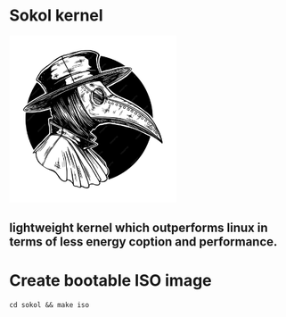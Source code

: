 # Sokol kernel 

<img src="./assets/sokol.jpg" alt="Sokol" width="300" height="300">

## lightweight kernel which outperforms linux in terms of less energy coption and performance.


# Create bootable ISO image

```
cd sokol && make iso
```






